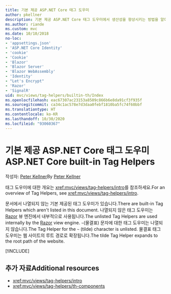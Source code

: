 ```yaml
---
title: 기본 제공 ASP.NET Core 태그 도우미
author: pkellner
description: 기본 제공 ASP.NET Core 태그 도우미에서 생산성을 향상시키는 방법을 알아봅니다.
ms.author: riande
ms.custom: mvc
ms.date: 10/10/2018
no-loc:
- 'appsettings.json'
- 'ASP.NET Core Identity'
- 'cookie'
- 'Cookie'
- 'Blazor'
- 'Blazor Server'
- 'Blazor WebAssembly'
- 'Identity'
- "Let's Encrypt"
- 'Razor'
- 'SignalR'
uid: mvc/views/tag-helpers/builtin-th/Index
ms.openlocfilehash: eac67307ac23153a8509c866b6e8da91cf3f935f
ms.sourcegitcommit: ca34c1ac578e7d3daa0febf1810ba5fc74f60bbf
ms.translationtype: HT
ms.contentlocale: ko-KR
ms.lasthandoff: 10/30/2020
ms.locfileid: "93060367"
---
```

# <a name="aspnet-core-built-in-tag-helpers"></a><span data-ttu-id="533de-103">기본 제공 ASP.NET Core 태그 도우미</span><span class="sxs-lookup"><span data-stu-id="533de-103">ASP.NET Core built-in Tag Helpers</span></span>

<span data-ttu-id="533de-104">작성자: [Peter Kellner](https://peterkellner.net)</span><span class="sxs-lookup"><span data-stu-id="533de-104">By [Peter Kellner](https://peterkellner.net)</span></span>

<span data-ttu-id="533de-105">태그 도우미에 대한 개요는 <xref:mvc/views/tag-helpers/intro>를 참조하세요.</span><span class="sxs-lookup"><span data-stu-id="533de-105">For an overview of Tag Helpers, see <xref:mvc/views/tag-helpers/intro>.</span></span>

<span data-ttu-id="533de-106">문서에서 나열되지 않는 기본 제공된 태그 도우미가 있습니다.</span><span class="sxs-lookup"><span data-stu-id="533de-106">There are built-in Tag Helpers which aren't listed in this document.</span></span> <span data-ttu-id="533de-107">나열되지 않은 태그 도우미는 [Razor](xref:mvc/views/razor) 뷰 엔진에서 내부적으로 사용됩니다.</span><span class="sxs-lookup"><span data-stu-id="533de-107">The unlisted Tag Helpers are used internally by the [Razor](xref:mvc/views/razor) view engine.</span></span> <span data-ttu-id="533de-108">`~`(물결표) 문자에 대한 태그 도우미는 나열되지 않습니다.</span><span class="sxs-lookup"><span data-stu-id="533de-108">The Tag Helper for the `~` (tilde) character is unlisted.</span></span> <span data-ttu-id="533de-109">물결표 태그 도우미는 웹 사이트의 루트 경로로 확장됩니다.</span><span class="sxs-lookup"><span data-stu-id="533de-109">The tilde Tag Helper expands to the root path of the website.</span></span>

[!INCLUDE[](~/includes/built-in-TH.md)]

## <a name="additional-resources"></a><span data-ttu-id="533de-110">추가 자료</span><span class="sxs-lookup"><span data-stu-id="533de-110">Additional resources</span></span>

* <xref:mvc/views/tag-helpers/intro>
* <xref:mvc/views/tag-helpers/th-components>

